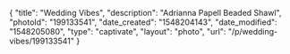 {
    "title": "Wedding Vibes",
    "description": "Adrianna Papell Beaded Shawl",
    "photoId": "199133541",
    "date_created": "1548204143",
    "date_modified": "1548205080",
    "type": "captivate",
    "layout": "photo",
    "url": "\/p\/wedding-vibes\/199133541"
}